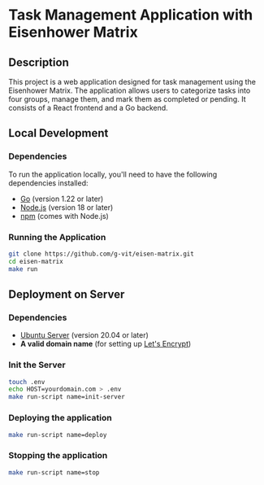 # Task Management Application with Eisenhower Matrix

## Description

This project is a web application designed for task management using the Eisenhower Matrix. The application allows users to categorize tasks into four groups, manage them, and mark them as completed or pending. It consists of a React frontend and a Go backend.

## Local Development

### Dependencies

To run the application locally, you'll need to have the following dependencies installed:

- [Go](https://golang.org/dl/) (version 1.22 or later)
- [Node.js](https://nodejs.org/) (version 18 or later)
- [npm](https://www.npmjs.com/) (comes with Node.js)

### Running the Application

```bash
git clone https://github.com/g-vit/eisen-matrix.git
cd eisen-matrix
make run
```

## Deployment on Server

### Dependencies

- [Ubuntu Server](https://ubuntu.com/server) (version 20.04 or later)
- **A valid domain name** (for setting up [Let's Encrypt](https://doc.traefik.io/traefik/https/acme/))

### Init the Server

```bash
touch .env
echo HOST=yourdomain.com > .env
make run-script name=init-server
```

### Deploying the application

```bash
make run-script name=deploy
```

### Stopping the application

```bash
make run-script name=stop
```
